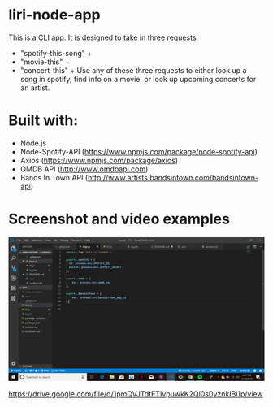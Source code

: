 # liri-node-app

This is a CLI app. It is designed to take in three requests: 
- "spotify-this-song" + <song-name> 
- "movie-this" + <movie-name>
- "concert-this" + <artist-name>
Use any of these three requests to either look up a song in spotify, find info on a movie, or look up upcoming concerts for an artist.

# Built with:
- Node.js
- Node-Spotify-API (https://www.npmjs.com/package/node-spotify-api)
- Axios (https://www.npmjs.com/package/axios)
- OMDB API (http://www.omdbapi.com)
- Bands In Town API (http://www.artists.bandsintown.com/bandsintown-api)

# Screenshot and video examples
![Screenshot](https://github.com/jdfili/liri-node-app/blob/master/images/Screenshot%20(14).png?raw=true)

 
 
 
https://drive.google.com/file/d/1pmQVJTdtFTIvpuwkK2Ql0s0yznkIBi1p/view
